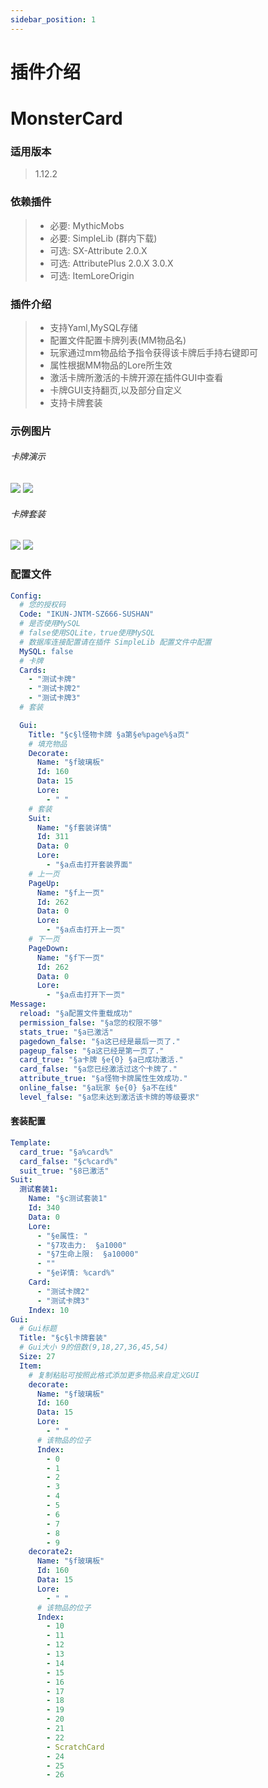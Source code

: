 ```yaml
---
sidebar_position: 1
---
```


# 插件介绍

# MonsterCard

### **适用版本**

> 1.12.2

### **依赖插件**

> - 必要: MythicMobs
> - 必要: SimpleLib (群内下载)
> - 可选: SX-Attribute 2.0.X
> - 可选: AttributePlus 2.0.X 3.0.X
> - 可选: ItemLoreOrigin

### **插件介绍**

> - 支持Yaml,MySQL存储
> - 配置文件配置卡牌列表(MM物品名)
> - 玩家通过mm物品给予指令获得该卡牌后手持右键即可
> - 属性根据MM物品的Lore所生效
> - 激活卡牌所激活的卡牌开源在插件GUI中查看
> - 卡牌GUI支持翻页,以及部分自定义
> - 支持卡牌套装

### **示例图片**

###### 卡牌演示

![](img/卡牌演示1.png)
![](img/卡牌演示2.png)

###### 卡牌套装

![](img/首页套装.png)
![](img/首页套装.png)

### **配置文件**

```yaml
Config:
  # 您的授权码
  Code: "IKUN-JNTM-SZ666-SUSHAN"
  # 是否使用MySQL
  # false使用SQLite，true使用MySQL
  # 数据库连接配置请在插件 SimpleLib 配置文件中配置
  MySQL: false
  # 卡牌
  Cards:
    - "测试卡牌"
    - "测试卡牌2"
    - "测试卡牌3"
  # 套装

  Gui:
    Title: "§c§l怪物卡牌 §a第§e%page%§a页"
    # 填充物品
    Decorate:
      Name: "§f玻璃板"
      Id: 160
      Data: 15
      Lore:
        - " "
    # 套装
    Suit:
      Name: "§f套装详情"
      Id: 311
      Data: 0
      Lore:
        - "§a点击打开套装界面"
    # 上一页
    PageUp:
      Name: "§f上一页"
      Id: 262
      Data: 0
      Lore:
        - "§a点击打开上一页"
    # 下一页
    PageDown:
      Name: "§f下一页"
      Id: 262
      Data: 0
      Lore:
        - "§a点击打开下一页"
Message:
  reload: "§a配置文件重载成功"
  permission_false: "§a您的权限不够"
  stats_true: "§a已激活"
  pagedown_false: "§a这已经是最后一页了."
  pageup_false: "§a这已经是第一页了."
  card_true: "§a卡牌 §e{0} §a已成功激活."
  card_false: "§a您已经激活过这个卡牌了."
  attribute_true: "§a怪物卡牌属性生效成功."
  online_false: "§a玩家 §e{0} §a不在线"
  level_false: "§a您未达到激活该卡牌的等级要求"
```

#### **套装配置**

```yaml
Template:
  card_true: "§a%card%"
  card_false: "§c%card%"
  suit_true: "§8已激活"
Suit:
  测试套装1:
    Name: "§c测试套装1"
    Id: 340
    Data: 0
    Lore:
      - "§e属性: "
      - "§7攻击力:  §a1000"
      - "§7生命上限:  §a10000"
      - ""
      - "§e详情: %card%"
    Card:
      - "测试卡牌2"
      - "测试卡牌3"
    Index: 10
Gui:
  # Gui标题
  Title: "§c§l卡牌套装"
  # Gui大小 9的倍数(9,18,27,36,45,54)
  Size: 27
  Item:
    # 复制粘贴可按照此格式添加更多物品来自定义GUI
    decorate:
      Name: "§f玻璃板"
      Id: 160
      Data: 15
      Lore:
        - " "
      # 该物品的位子
      Index:
        - 0
        - 1
        - 2
        - 3
        - 4
        - 5
        - 6
        - 7
        - 8
        - 9
    decorate2:
      Name: "§f玻璃板"
      Id: 160
      Data: 15
      Lore:
        - " "
      # 该物品的位子
      Index:
        - 10
        - 11
        - 12
        - 13
        - 14
        - 15
        - 16
        - 17
        - 18
        - 19
        - 20
        - 21
        - 22
        - ScratchCard
        - 24
        - 25
        - 26
```
